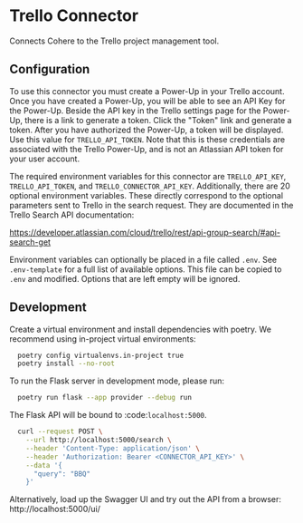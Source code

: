 # Trello Connector

Connects Cohere to the Trello project management tool.

## Configuration

To use this connector you must create a Power-Up in your Trello account. Once you have created
a Power-Up, you will be able to see an API Key for the Power-Up. Beside the API key in the Trello
settings page for the Power-Up, there is a link to generate a token. Click the "Token" link and
generate a token. After you have authorized the Power-Up, a token will be displayed. Use this
value for `TRELLO_API_TOKEN`. Note that this is these credentials are associated with the Trello
Power-Up, and is not an Atlassian API token for your user account.

The required environment variables for this connector are `TRELLO_API_KEY`, `TRELLO_API_TOKEN`, and `TRELLO_CONNECTOR_API_KEY`.
Additionally, there are 20 optional environment variables. These directly correspond to the
optional parameters sent to Trello in the search request. They are documented in the Trello Search
API documentation:

https://developer.atlassian.com/cloud/trello/rest/api-group-search/#api-search-get

Environment variables can optionally be placed in a file called `.env`. See `.env-template` for a
full list of available options. This file can be copied to `.env` and modified. Options that are
left empty will be ignored.

## Development

Create a virtual environment and install dependencies with poetry. We recommend using in-project virtual environments:

```bash
  poetry config virtualenvs.in-project true
  poetry install --no-root
```

To run the Flask server in development mode, please run:

```bash
  poetry run flask --app provider --debug run
```

The Flask API will be bound to :code:`localhost:5000`.

```bash
  curl --request POST \
    --url http://localhost:5000/search \
    --header 'Content-Type: application/json' \
    --header 'Authorization: Bearer <CONNECTOR_API_KEY>' \
    --data '{
      "query": "BBQ"
    }'
```

Alternatively, load up the Swagger UI and try out the API from a browser: http://localhost:5000/ui/
